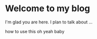 # Welcome to my blog

I'm glad you are here. I plan to talk about ...

how to use this oh yeah baby
